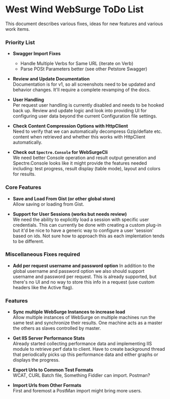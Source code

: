 # West Wind WebSurge ToDo List
This document describes various fixes, ideas for new features and various 
work items. 

### Priority List

* **Swagger Import Fixes**  
	* Handle Multiple Verbs for Same URL (iterate on Verb)
	* Parse POSt Parameters better (see other Petstore Swagger)

* **Review and Update Documentation**  
Documentation is for v1, so all screenshots need to be updated and behavior changes. It'll require a complete revamping of the docs.

* **User Handling**  
Per request user handling is currently disabled and needs to be hooked back up. Review and update logic and look into providing UI for configuring user data beyond the current Configuration file settings.

* **Check Content Compression Options with HttpClient**  
Need to verify that we can automatically decompress Gzip/deflate etc. content when retrieved and whether this works with HttpClient automatically.

* **Check out `Spectre.Console` for WebSurgeCli**  
We need better Console operation and result output generation and Spectre.Console looks like it might provide the features needed including: test progress, result display (table mode), layout and colors for results.


### Core Features

* **Save and Load From Gist (or other global store)**  
Allow saving or loading from Gist.

* **Support for User Sessions (works but needs review)**  
We need the ability to explicitly load a session with specific user credentials. This can currently be done with creating a custom plug-in but it'd be nice to have a generic way to configure a user 'session' based on ids. Not sure how to approach this as each implentation tends to be different.

### Miscellaneous Fixes required

* **Add per request username and password option**
In addition to the global username and password option we also should 
support username and password per request. This is already supported,
but there's no UI and no way to store this info in a request (use
custom headers like the Active flag).

### Features
  
* **Sync multiple WebSurge Instances to increase load**<br/>
Allow multiple instances of WebSurge on multiple machines run the same
test and synchronize their results. One machine acts as a master the
others as slaves controlled by master.

* **Get IIS Server Performance Stats**  
Already started collecting performance data and implementing IIS module
to retrieve perf data to client. Have to create background thread that
periodically picks up this performance data and either graphs or displays
the progress.

* **Export Urls to Common Test Formats**   
WCAT, CURL Batch file, Something Fiddler can import. Postman?

* **Import Urls from Other Formats**  
First and foremost a PostMan import might bring more users.





